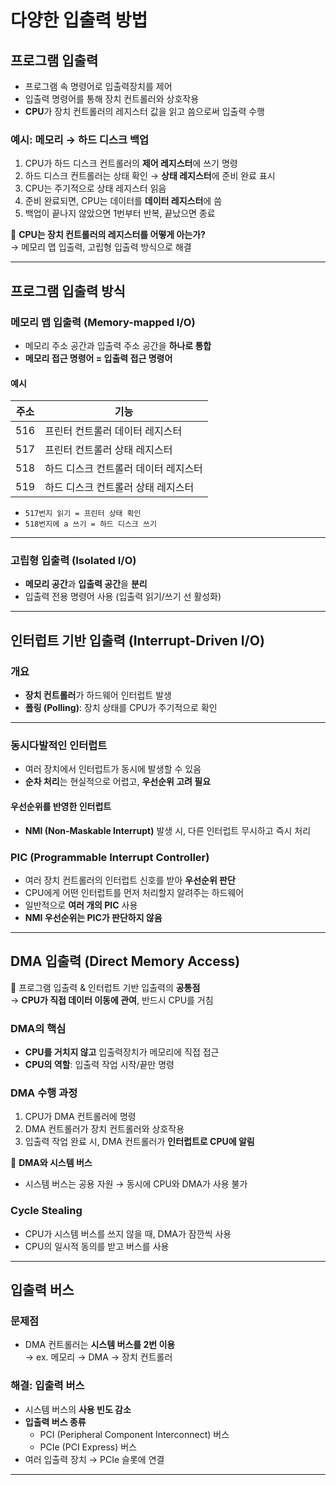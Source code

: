 # 다양한 입출력 방법

## 프로그램 입출력
- 프로그램 속 명령어로 입출력장치를 제어
- 입출력 명령어를 통해 장치 컨트롤러와 상호작용
- **CPU**가 장치 컨트롤러의 레지스터 값을 읽고 씀으로써 입출력 수행

### 예시: 메모리 → 하드 디스크 백업
1. CPU가 하드 디스크 컨트롤러의 **제어 레지스터**에 쓰기 명령
2. 하드 디스크 컨트롤러는 상태 확인 → **상태 레지스터**에 준비 완료 표시
3. CPU는 주기적으로 상태 레지스터 읽음
4. 준비 완료되면, CPU는 데이터를 **데이터 레지스터**에 씀
5. 백업이 끝나지 않았으면 1번부터 반복, 끝났으면 종료

📌 **CPU는 장치 컨트롤러의 레지스터를 어떻게 아는가?**  
→ 메모리 맵 입출력, 고립형 입출력 방식으로 해결

---

## 프로그램 입출력 방식

### 메모리 맵 입출력 (Memory-mapped I/O)
- 메모리 주소 공간과 입출력 주소 공간을 **하나로 통합**
- **메모리 접근 명령어 = 입출력 접근 명령어**

#### 예시
| 주소 | 기능 |
|------|------|
| 516  | 프린터 컨트롤러 데이터 레지스터 |
| 517  | 프린터 컨트롤러 상태 레지스터 |
| 518  | 하드 디스크 컨트롤러 데이터 레지스터 |
| 519  | 하드 디스크 컨트롤러 상태 레지스터 |

- `517번지 읽기 = 프린터 상태 확인`
- `518번지에 a 쓰기 = 하드 디스크 쓰기`

---

### 고립형 입출력 (Isolated I/O)
- **메모리 공간**과 **입출력 공간**을 **분리**
- 입출력 전용 명령어 사용 (입출력 읽기/쓰기 선 활성화)

---

## 인터럽트 기반 입출력 (Interrupt-Driven I/O)

### 개요
- **장치 컨트롤러**가 하드웨어 인터럽트 발생
- **폴링 (Polling)**: 장치 상태를 CPU가 주기적으로 확인

---

### 동시다발적인 인터럽트
- 여러 장치에서 인터럽트가 동시에 발생할 수 있음
- **순차 처리**는 현실적으로 어렵고, **우선순위 고려 필요**

#### 우선순위를 반영한 인터럽트
- **NMI (Non-Maskable Interrupt)** 발생 시, 다른 인터럽트 무시하고 즉시 처리

### PIC (Programmable Interrupt Controller)
- 여러 장치 컨트롤러의 인터럽트 신호를 받아 **우선순위 판단**
- CPU에게 어떤 인터럽트를 먼저 처리할지 알려주는 하드웨어
- 일반적으로 **여러 개의 PIC** 사용
- **NMI 우선순위는 PIC가 판단하지 않음**

---

## DMA 입출력 (Direct Memory Access)

📌 프로그램 입출력 & 인터럽트 기반 입출력의 **공통점**  
→ **CPU가 직접 데이터 이동에 관여**, 반드시 CPU를 거침

### DMA의 핵심
- **CPU를 거치지 않고** 입출력장치가 메모리에 직접 접근
- **CPU의 역할**: 입출력 작업 시작/끝만 명령

### DMA 수행 과정
1. CPU가 DMA 컨트롤러에 명령
2. DMA 컨트롤러가 장치 컨트롤러와 상호작용
3. 입출력 작업 완료 시, DMA 컨트롤러가 **인터럽트로 CPU에 알림**

📌 **DMA와 시스템 버스**
- 시스템 버스는 공용 자원 → 동시에 CPU와 DMA가 사용 불가

### Cycle Stealing
- CPU가 시스템 버스를 쓰지 않을 때, DMA가 잠깐씩 사용
- CPU의 일시적 동의를 받고 버스를 사용

---

## 입출력 버스

### 문제점
- DMA 컨트롤러는 **시스템 버스를 2번 이용**  
  → ex. 메모리 → DMA → 장치 컨트롤러

### 해결: 입출력 버스
- 시스템 버스의 **사용 빈도 감소**
- **입출력 버스 종류**
  - PCI (Peripheral Component Interconnect) 버스
  - PCIe (PCI Express) 버스
- 여러 입출력 장치 → PCIe 슬롯에 연결

---

